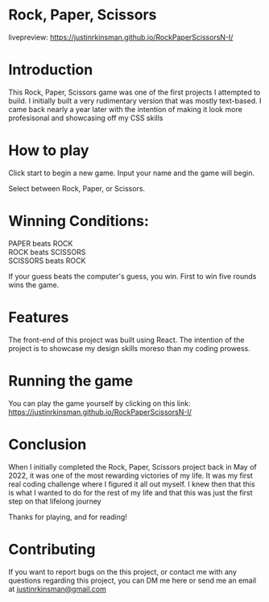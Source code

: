 # Rock, Paper, Scissors

livepreview: https://justinrkinsman.github.io/RockPaperScissorsN-I/

# Introduction

This Rock, Paper, Scissors game was one of the first projects I attempted to build. I initially built a very rudimentary version that was mostly text-based. I came back nearly a year later with the intention of making it look more profesisonal and showcasing off my CSS skills

# How to play

Click start to begin a new game. Input your name and the game will begin.

Select between Rock, Paper, or Scissors.

# Winning Conditions:

PAPER beats ROCK  
ROCK beats SCISSORS  
SCISSORS beats ROCK

If your guess beats the computer's guess, you win. First to win five rounds wins the game.

# Features

The front-end of this project was built using React. The intention of the project is to showcase my design skills moreso than my coding prowess.

# Running the game

You can play the game yourself by clicking on this link:
https://justinrkinsman.github.io/RockPaperScissorsN-I/

# Conclusion

When I initially completed the Rock, Paper, Scissors project back in May of 2022, it was one of the most rewarding victories of my life. It was my first real coding challenge where I figured it all out myself. I knew then that this is what I wanted to do for the rest of my life and that this was just the first step on that lifelong journey

Thanks for playing, and for reading!

# Contributing

If you want to report bugs on the this project, or contact me with any questions regarding this project, you can DM me here or send me an email at justinrkinsman@gmail.com
